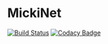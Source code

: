 # MickiNet

[![Build Status](https://travis-ci.org/mirjalal/MickiNet.svg?branch=Step1-retrieve-device-data)](https://travis-ci.org/mirjalal/MickiNet)
[![Codacy Badge](https://api.codacy.com/project/badge/Grade/13b69256e8294bcbb872126199298c58)](https://www.codacy.com/manual/mirjalal/MickiNet?utm_source=github.com&amp;utm_medium=referral&amp;utm_content=mirjalal/MickiNet&amp;utm_campaign=Badge_Grade)

